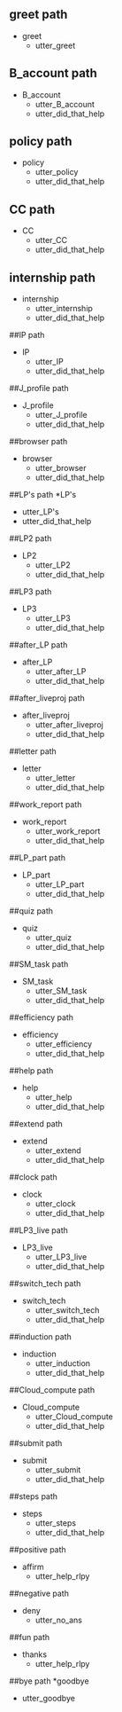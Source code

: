 ## greet path
* greet
  - utter_greet

## B_account path
* B_account
  - utter_B_account
  - utter_did_that_help
    
## policy path
* policy
  - utter_policy
  - utter_did_that_help
 
## CC path   
* CC
  - utter_CC
  - utter_did_that_help

## internship path
* internship
  - utter_internship
  - utter_did_that_help
  
##IP path
* IP
  - utter_IP
  - utter_did_that_help

##J_profile path
* J_profile
  - utter_J_profile
  - utter_did_that_help



##browser path
* browser
  - utter_browser
  - utter_did_that_help
  
##LP's path
*LP's
  - utter_LP's
  - utter_did_that_help
  
##LP2 path
* LP2
  - utter_LP2
  - utter_did_that_help

##LP3 path
* LP3
  - utter_LP3
  - utter_did_that_help
  
##after_LP path
* after_LP
  - utter_after_LP
  - utter_did_that_help
  
##after_liveproj path
* after_liveproj
  - utter_after_liveproj 
  - utter_did_that_help
  
##letter path
* letter
  - utter_letter 
  - utter_did_that_help
  
##work_report path
* work_report
  - utter_work_report 
  - utter_did_that_help
  
##LP_part path
* LP_part
  - utter_LP_part 
  - utter_did_that_help
  
##quiz path
* quiz
  - utter_quiz 
  - utter_did_that_help
  
##SM_task path
* SM_task
  - utter_SM_task 
  - utter_did_that_help
  
##efficiency path
* efficiency
  - utter_efficiency 
  - utter_did_that_help
  
##help path
* help
  - utter_help 
  - utter_did_that_help
  
##extend path
* extend
  - utter_extend 
  - utter_did_that_help
  
##clock path
* clock
  - utter_clock 
  - utter_did_that_help
  
##LP3_live path
* LP3_live
  - utter_LP3_live 
  - utter_did_that_help
  
##switch_tech path
* switch_tech
  - utter_switch_tech 
  - utter_did_that_help
  
##induction path
* induction
  - utter_induction 
  - utter_did_that_help
  
##Cloud_compute path
* Cloud_compute
  - utter_Cloud_compute
  - utter_did_that_help
  
##submit path
* submit
  - utter_submit 
  - utter_did_that_help
  
##steps path
* steps
  - utter_steps
  - utter_did_that_help
  
##positive path
* affirm
  - utter_help_rlpy
  
##negative path
* deny
  - utter_no_ans
  
##fun path
* thanks
  - utter_help_rlpy
  
##bye path
*goodbye
  - utter_goodbye
  







